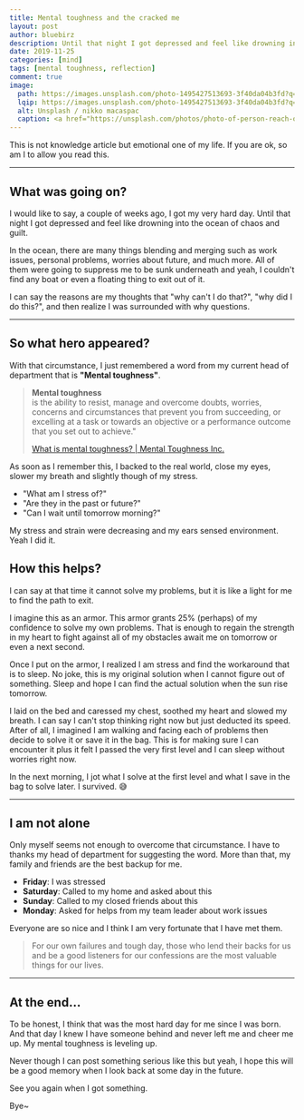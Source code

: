 ```yaml
---
title: Mental toughness and the cracked me
layout: post
author: bluebirz
description: Until that night I got depressed and feel like drowning into the ocean of chaos and guilt.
date: 2019-11-25
categories: [mind]
tags: [mental toughness, reflection]
comment: true
image:
  path: https://images.unsplash.com/photo-1495427513693-3f40da04b3fd?q=80&w=2071&auto=format&fit=crop&ixlib=rb-4.0.3&ixid=M3wxMjA3fDB8MHxwaG90by1wYWdlfHx8fGVufDB8fHx8fA%3D%3D
  lqip: https://images.unsplash.com/photo-1495427513693-3f40da04b3fd?q=10&w=2071&auto=format&fit=crop&ixlib=rb-4.0.3&ixid=M3wxMjA3fDB8MHxwaG90by1wYWdlfHx8fGVufDB8fHx8fA%3D%3D
  alt: Unsplash / nikko macaspac
  caption: <a href="https://unsplash.com/photos/photo-of-person-reach-out-above-the-water-6SNbWyFwuhk">Unsplash / nikko macaspac</a>
---
```


This is not knowledge article but emotional one of my life. If you are ok, so am I to allow you read this.

---

## What was going on?

I would like to say, a couple of weeks ago, I got my very hard day. Until that night I got depressed and feel like drowning into the ocean of chaos and guilt.

In the ocean, there are many things blending and merging such as work issues, personal problems, worries about future, and much more. All of them were going to suppress me to be sunk underneath and yeah, I couldn't find any boat or even a floating thing to exit out of it.

I can say the reasons are my thoughts that "why can't I do that?", "why did I do this?", and then realize I was surrounded with why questions.

---

## So what hero appeared?

With that circumstance, I just remembered a word from my current head of department that is **"Mental toughness"**.

> **Mental toughness**  
> is the ability to resist, manage and overcome doubts, worries, concerns and circumstances that prevent you from succeeding, or excelling at a task or towards an objective or a performance outcome that you set out to achieve."
>
> [What is mental toughness? \| Mental Toughness Inc.](https://www.mentaltoughnessinc.com/WHAT-IS-MENTAL-TOUGHNESS/)

As soon as I remember this, I backed to the real world, close my eyes, slower my breath and slightly though of my stress.

- "What am I stress of?"
- "Are they in the past or future?"
- "Can I wait until tomorrow morning?"

My stress and strain were decreasing and my ears sensed environment. Yeah I did it.

## How this helps?

I can say at that time it cannot solve my problems, but it is like a light for me to find the path to exit.

I imagine this as an armor. This armor grants 25% (perhaps) of my confidence to solve my own problems. That is enough to regain the strength in my heart to fight against all of my obstacles await me on tomorrow or even a next second.

Once I put on the armor, I realized I am stress and find the workaround that is to sleep. No joke, this is my original solution when I cannot figure out of something. Sleep and hope I can find the actual solution when the sun rise tomorrow.

I laid on the bed and caressed my chest, soothed my heart and slowed my breath. I can say I can't stop thinking right now but just deducted its speed. After of all, I imagined I am walking and facing each of problems then decide to solve it or save it in the bag. This is for making sure I can encounter it plus it felt I passed the very first level and I can sleep without worries right now.

In the next morning, I jot what I solve at the first level and what I save in the bag to solve later. I survived. 😅

---

## I am not alone

Only myself seems not enough to overcome that circumstance. I have to thanks my head of department for suggesting the word. More than that, my family and friends are the best backup for me.

- **Friday**: I was stressed
- **Saturday**: Called to my home and asked about this
- **Sunday**: Called to my closed friends about this
- **Monday**: Asked for helps from my team leader about work issues

Everyone are so nice and I think I am very fortunate that I have met them.

> For our own failures and tough day, those who lend their backs for us and be a good listeners for our confessions are the most valuable things for our lives.

---

## At the end…

To be honest, I think that was the most hard day for me since I was born. And that day I knew I have someone behind and never left me and cheer me up. My mental toughness is leveling up.

Never though I can post something serious like this but yeah, I hope this will be a good memory when I look back at some day in the future.

See you again when I got something.

Bye~
